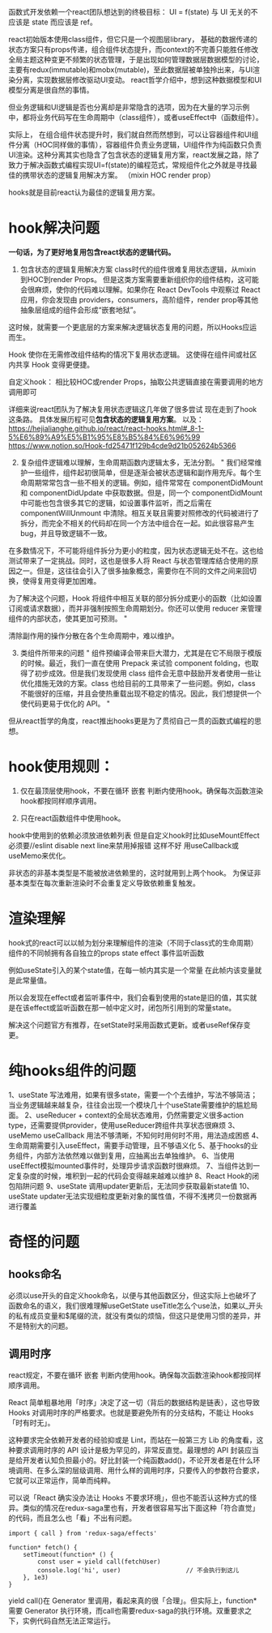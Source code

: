 函数式开发依赖一个react团队想达到的终极目标：
 UI = f(state) 
与 UI 无关的不应该是 state 而应该是 ref。

react初始版本使用class组件，但它只是一个视图层library，
基础的数据传递的状态方案只有props传递，组合组件状态提升，而context的不完善只能胜任修改全局主题这种变更不频繁的状态管理，于是出现如何管理数据层数据模型的讨论，主要有redux(immutable)和mobx(mutable)，至此数据层被单独拎出来，与UI渲染分离，实现数据层修改驱动UI变动。
react哲学介绍中，想到这种数据模型和UI模型分离是很自然的事情。

但业务逻辑和UI逻辑是否也分离却是非常隐含的选项，因为在大量的学习示例中，都将业务代码写在生命周期中（class组件），或者useEffect中（函数组件）。

实际上， 在组合组件状态提升时，我们就自然而然想到，可以让容器组件和UI组件分离（HOC同样做的事情），容器组件负责业务逻辑，UI组件作为纯函数只负责UI渲染。这种分离其实也隐含了包含状态的逻辑复用方案，react发展之路，除了致力于解决函数式编程实现UI=f(state)的编程范式，常规组件化之外就是寻找最佳的携带状态的逻辑复用解决方案。 （mixin HOC render prop）

hooks就是目前react认为最佳的逻辑复用方案。

# hook解决问题

**一句话，为了更好地复用包含react状态的逻辑代码。**

1. 包含状态的逻辑复用解决方案
class时代的组件很难复用状态逻辑，从mixin 到HOC到render Props。
但是这类方案需要重新组织你的组件结构，这可能会很麻烦，使你的代码难以理解。如果你在 React DevTools 中观察过 React 应用，你会发现由 providers，consumers，高阶组件，render prop等其他抽象层组成的组件会形成“嵌套地狱”。

这时候，就需要一个更底层的方案来解决逻辑状态复用的问题，所以Hooks应运而生。

Hook 使你在无需修改组件结构的情况下复用状态逻辑。 这使得在组件间或社区内共享 Hook 变得更便捷。

自定义hook：
相比较HOC或render Props，抽取公共逻辑直接在需要调用的地方调用即可

详细来说react团队为了解决复用状态逻辑这几年做了很多尝试 现在走到了hook这条路。
具体发展历程可见**包含状态的逻辑复用方案**。
以及：
https://hejialianghe.github.io/react/react-hooks.html#_8-1-5%E6%89%A9%E5%B1%95%E8%B5%84%E6%96%99
https://www.notion.so/Hook-fd25471f129b4cde9d21b052624b5366


2. 复杂组件逻辑难以理解，生命周期函数内逻辑太多，无法分割。
"
我们经常维护一些组件，组件起初很简单，但是逐渐会被状态逻辑和副作用充斥。每个生命周期常常包含一些不相关的逻辑。例如，组件常常在 componentDidMount 和 componentDidUpdate 中获取数据。但是，同一个 componentDidMount 中可能也包含很多其它的逻辑，如设置事件监听，而之后需在 componentWillUnmount 中清除。相互关联且需要对照修改的代码被进行了拆分，而完全不相关的代码却在同一个方法中组合在一起。如此很容易产生 bug，并且导致逻辑不一致。

在多数情况下，不可能将组件拆分为更小的粒度，因为状态逻辑无处不在。这也给测试带来了一定挑战。同时，这也是很多人将 React 与状态管理库结合使用的原因之一。但是，这往往会引入了很多抽象概念，需要你在不同的文件之间来回切换，使得复用变得更加困难。

为了解决这个问题，Hook 将组件中相互关联的部分拆分成更小的函数（比如设置订阅或请求数据），而并非强制按照生命周期划分。你还可以使用 reducer 来管理组件的内部状态，使其更加可预测。
"

清除副作用的操作分散在各个生命周期中，难以维护。

3. 类组件所带来的问题
"
组件预编译会带来巨大潜力，尤其是在它不局限于模版的时候。最近，我们一直在使用 Prepack 来试验 component folding，也取得了初步成效。但是我们发现使用 class 组件会无意中鼓励开发者使用一些让优化措施无效的方案。class 也给目前的工具带来了一些问题。例如，class 不能很好的压缩，并且会使热重载出现不稳定的情况。因此，我们想提供一个使代码更易于优化的 API。
"

但从react哲学的角度，react推出hooks更是为了贯彻自己一贯的函数式编程的思想。

# hook使用规则：
1. 仅在最顶层使用hook，不要在循环 嵌套 判断内使用hook。确保每次函数渲染hook都按同样顺序调用。

2. 只在react函数组件中使用hook。


hook中使用到的依赖必须放进依赖列表
但是自定义hook时比如useMountEffect 必须要//eslint disable next line来禁用掉报错
这样不好 
用useCallback或useMemo来优化。

非状态的非基本类型是不能被放进依赖里的，这时就用到上两个hook。
为保证非基本类型在每次重新渲染时不会重复定义导致依赖重复触发。


# 渲染理解
hook式的react可以以帧为划分来理解组件的渲染（不同于class式的生命周期）
组件的不同帧拥有各自独立的props state effect 事件监听函数

例如useState引入的某个state值，在每一帧内其实是一个常量 在此帧内该变量就是此常量值。

所以会发现在effect或者监听事件中，我们会看到使用的state是旧的值，其实就是在该effect或监听函数在那一帧中定义时，闭包所引用到的常量state。

解决这个问题官方有推荐，在setState时采用函数式更新。或者useRef保存变更。

# 纯hooks组件的问题

1、useState 写法难用，如果有很多state，需要一个个去维护，写法不够简洁；当业务逻辑越来越复杂，往往会出现一个模块几十个useState需要维护的尴尬局面。
2、useReducer + context的全局状态难用，仍然需要定义很多action type，还需要提供provider，使用useReducer跨组件共享状态很麻烦
3、useMemo useCallback 用法不够清晰，不知何时用何时不用，用法造成困惑
4、 生命周期需要引入useEffect，需要手动管理，且不够语义化
5、基于hooks的业务组件，内部方法依然难以做到复用，应抽离出去单独维护。
6、当使用useEffect模拟mounted事件时，处理异步请求函数时很麻烦。
7、当组件达到一定复杂度的时候，堆积到一起的代码会变得越来越难以维护
8、React Hook的闭包陷阱问题
9、useState 调用updater更新后，无法同步获取最新state值
10、useState updater无法实现细粒度更新对象的属性值，不得不浅拷贝一份数据再进行覆盖

# 奇怪的问题

## hooks命名
必须以use开头的自定义hook命名，以便与其他函数区分，但这实际上也破坏了函数命名的语义，我们很难理解useGetState useTitle怎么个use法，如果以_开头的私有成员变量和$尾缀的流，就没有类似的烦恼，但这只是使用习惯的差异，并不是特别大的问题。

## 调用时序
react规定，不要在循环 嵌套 判断内使用hook。确保每次函数渲染hook都按同样顺序调用。

React 简单粗暴地用「时序」决定了这一切（背后的数据结构是链表），这也导致 Hooks 对调用时序的严格要求。也就是要避免所有的分支结构，不能让 Hooks 「时有时无」。

这种要求完全依赖开发者的经验抑或是 Lint，而站在一般第三方 Lib 的角度看，这种要求调用时序的 API 设计是极为罕见的，非常反直觉。最理想的 API 封装应当是给开发者认知负担最小的。好比封装一个纯函数add()，不论开发者是在什么环境调用、在多么深的层级调用、用什么样的调用时序，只要传入的参数符合要求，它就可以正常运作，简单而纯粹。

可以说「React 确实没办法让 Hooks 不要求环境」，但也不能否认这种方式的怪异。类似的情况在redux-saga里也有，开发者很容易写出下面这种「符合直觉」的代码，而且怎么也「看」不出有问题。
```
import { call } from 'redux-saga/effects'

function* fetch() { 
    setTimeout(function* () {    
        const user = yield call(fetchUser)     
        console.log('hi', user)                  // 不会执行到这儿  
    }, 1e3)
}
```

yield call()在 Generator 里调用，看起来真的很「合理」。但实际上，function*需要 Generator 执行环境，而call也需要redux-saga的执行环境。双重要求之下，实例代码自然无法正常运行。

